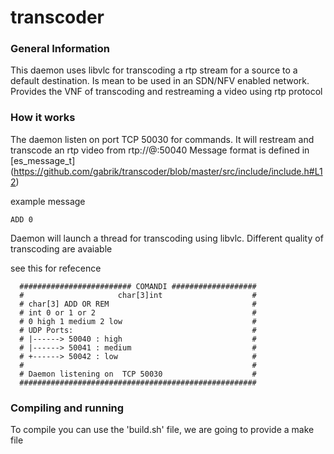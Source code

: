 # transcoder

### General Information

This daemon uses libvlc for transcoding a rtp stream for a source to a default destination.
Is mean to be used in an SDN/NFV enabled network.
Provides the VNF of transcoding and restreaming a video using rtp protocol

### How it works 

The daemon listen on port TCP 50030 for commands.
It will restream and transcode an rtp video from rtp://@:50040
Message format is defined in [es_message_t] (https://github.com/gabrik/transcoder/blob/master/src/include/include.h#L12)

example message
``` 
ADD 0
```

Daemon will launch a thread for transcoding using libvlc.
Different quality of transcoding are avaiable

see this for refecence

```
  ######################### COMANDI ###################
  #                     char[3]int                    #
  # char[3] ADD OR REM                                #
  # int 0 or 1 or 2                                   #
  # 0 high 1 medium 2 low                             #
  # UDP Ports:                                        #
  # |------> 50040 : high                             #
  # |------> 50041 : medium                           #
  # +------> 50042 : low                              #
  #                                                   #
  # Daemon listening on  TCP 50030                    #
  #####################################################
```

### Compiling and running
To compile you can use the 'build.sh' file, we are going to provide a make file

